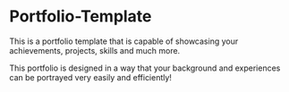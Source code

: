 # Portfolio-Template
This is a portfolio template that is capable of showcasing your achievements, projects, skills and much more.

This portfolio is designed in a way that your background and experiences can be portrayed very easily and efficiently!


